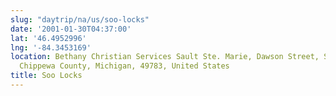 ```yaml
---
slug: "daytrip/na/us/soo-locks"
date: '2001-01-30T04:37:00'
lat: '46.4952996'
lng: '-84.3453169'
location: Bethany Christian Services Sault Ste. Marie, Dawson Street, Sault Ste. Marie,
  Chippewa County, Michigan, 49783, United States
title: Soo Locks
---
```



